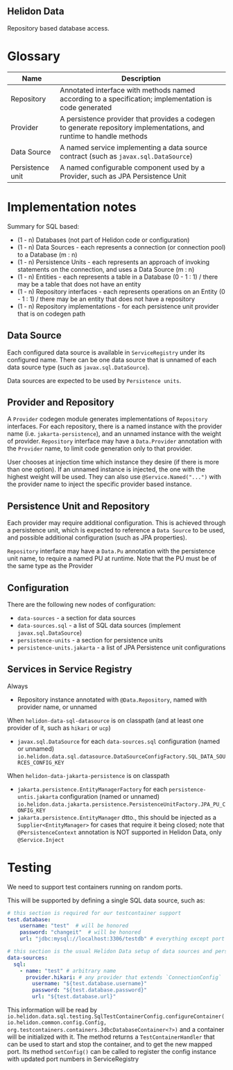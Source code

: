 Helidon Data
----

Repository based database access.

# Glossary

| Name             | Description                                                                                                          |
|------------------|----------------------------------------------------------------------------------------------------------------------|
| Repository       | Annotated interface with methods named according to a specification; implementation is code generated                |
| Provider         | A persistence provider that provides a codegen to generate repository implementations, and runtime to handle methods |
| Data Source      | A named service implementing a data source contract (such as `javax.sql.DataSource`)                                 |
| Persistence unit | A named configurable component used by a Provider, such as JPA Persistence Unit                                      |

# Implementation notes

Summary for SQL based:
- (1 - n) Databases (not part of Helidon code or configuration)
- (1 - n) Data Sources - each represents a connection (or connection pool) to a Database (m : n)
- (1 - n) Persistence Units - each represents an approach of invoking statements on the connection, and uses a Data Source (m : n)
- (1 - n) Entities - each represents a table in a Database (0 - 1 : 1) / there may be a table that does not have an entity
- (1 - n) Repository interfaces - each represents operations on an Entity (0 - 1 : 1) / there may be an entity that does not have a repository
- (1 - n) Repository implementations - for each persistence unit provider that is on codegen path

## Data Source

Each configured data source is available in `ServiceRegistry` under its configured name. There can be one data source that is
unnamed of each data source type (such as `javax.sql.DataSource`).

Data sources are expected to be used by `Persistence units`.

## Provider and Repository

A `Provider` codegen module generates implementations of `Repository` interfaces.
For each repository, there is a named instance with the provider name (i.e. `jakarta-persistence`), and an unnamed instance
with the weight of provider.
`Repository` interface may have a `Data.Provider` annotation with the `Provider` name, to limit code generation only to that 
provider.

User chooses at injection time which instance they desire (if there is more than one option). If an unnamed instance is injected,
the one with the highest weight will be used. They can also use `@Service.Named("...")` with the provider name to inject
the specific provider based instance.

## Persistence Unit and Repository

Each provider may require additional configuration. This is achieved through a persistence unit, which is expected to 
reference a `Data Source` to be used, and possible additional configuration (such as JPA properties).

`Repository` interface may have a `Data.Pu` annotation with the persistence unit name, to require a named PU at runtime.
Note that the PU must be of the same type as the Provider

## Configuration

There are the following new nodes of configuration:

- `data-sources` - a section for data sources
- `data-sources.sql` - a list of SQL data sources (implement `javax.sql.DataSource`)
- `persistence-units` - a section for persistence units
- `persistence-units.jakarta` - a list of JPA Persistence unit configurations


## Services in Service Registry

Always
- Repository instance annotated with `@Data.Repository`, named with provider name, or unnamed

When `helidon-data-sql-datasource` is on classpath (and at least one provider of it, such as `hikari` or `ucp`)
- `javax.sql.DataSource` for each `data-sources.sql` configuration (named or unnamed) `io.helidon.data.sql.datasource.DataSourceConfigFactory.SQL_DATA_SOURCES_CONFIG_KEY`

When `helidon-data-jakarta-persistence` is on classpath
- `jakarta.persistence.EntityManagerFactory` for each `persistence-untis.jakarta` configuration (named or unnamed) `io.helidon.data.jakarta.persistence.PersistenceUnitFactory.JPA_PU_CONFIG_KEY`
- `jakarta.persistence.EntityManager` dtto., this should be injected as a `Supplier<EntityManager>` for cases that require it being closed; note that `@PersistenceContext` annotation is NOT supported in Helidon Data, only `@Service.Inject`

# Testing

We need to support test containers running on random ports.

This will be supported by defining a single SQL data source, such as:

```yaml
# this section is required for our testcontainer support
test.database:
    username: "test"  # will be honored
    password: "changeit"  # will be honored
    url: "jdbc:mysql://localhost:3306/testdb" # everything except port is honored

# this section is the usual Helidon Data setup of data sources and persistence units
data-sources:
  sql:
    - name: "test" # arbitrary name
      provider.hikari: # any provider that extends `ConnectionConfig`
        username: "${test.database.username}"
        password: "${test.database.password}"
        url: "${test.database.url}"
```

This information will be read by `io.helidon.data.sql.testing.SqlTestContainerConfig.configureContainer(io.helidon.common.config.Config, org.testcontainers.containers.JdbcDatabaseContainer<?>)` and a container will be initialized with it.
The method returns a `TestContainerHandler` that can be used to start and stop the container, and to get the new mapped port. Its method `setConfig()` can be called to register the config instance with updated port numbers in ServiceRegistry



